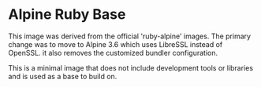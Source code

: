 # Alpine Ruby Base

This image was derived from the official 'ruby-alpine' images.  The primary
change was to move to Alpine 3.6 which uses LibreSSL instead of OpenSSL. it
also removes the customized bundler configuration.

This is a minimal image that does not include development tools or libraries
and is used as a base to build on.
